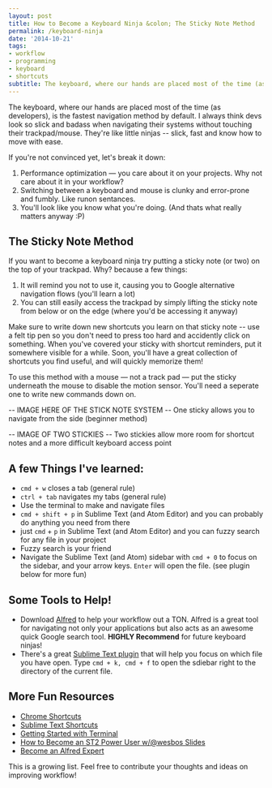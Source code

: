 ```yaml
---
layout: post
title: How to Become a Keyboard Ninja &colon; The Sticky Note Method
permalink: /keyboard-ninja
date: '2014-10-21'
tags:
- workflow
- programming
- keyboard
- shortcuts
subtitle: The keyboard, where our hands are placed most of the time (as developers), is the fastest navigation method by default. Knowing how to navigate yours system via keyboard will really optimize your workflow.
---
```


The keyboard, where our hands are placed most of the time (as developers), is the fastest navigation method by default. I always think devs look so slick and badass when navigating their systems without touching their trackpad/mouse. They're like little ninjas -- slick, fast and know how to move with ease. 

If you're not convinced yet, let's break it down:

1. Performance optimization &mdash; you care about it on your projects. Why not care about it in your workflow?
2. Switching between a keyboard and mouse is clunky and error-prone and fumbly. Like runon sentances.
3. You'll look like you know what you're doing. (And thats what really matters anyway :P)

## The Sticky Note Method

If you want to become a keyboard ninja try putting a sticky note (or two) on the top of your trackpad. Why? because a few things:

1. It will remind you not to use it, causing you to Google alternative navigation flows (you'll learn a lot)
2. You can still easily access the trackpad by simply lifting the sticky note from below or on the edge (where you'd be accessing it anyway)

Make sure to write down new shortcuts you learn on that sticky note -- use a felt tip pen so you don't need to press too hard and accidently click on something. When you've covered your sticky with shortcut reminders, put it somewhere visible for a while. Soon, you'll have a great collection of shortcuts you find useful, and will quickly memorize them!

To use this method with a mouse &mdash; not a track pad &mdash; put the sticky underneath the mouse to disable the motion sensor. You'll need a seperate one to write new commands down on.

-- IMAGE HERE OF THE STICK NOTE SYSTEM --
One sticky allows you to navigate from the side (beginner method)

-- IMAGE OF TWO STICKIES --
Two stickies allow more room for shortcut notes and a more difficult keyboard access point

## A few Things I've learned:
- `cmd + w` closes a tab (general rule)
- `ctrl + tab` navigates my tabs (general rule)
- Use the terminal to make and navigate files
- `cmd + shift + p` in Sublime Text (and Atom Editor) and you can probably do anything you need from there
- just `cmd` + `p` in Sublime Text (and Atom Editor) and you can fuzzy search for any file in your project
- Fuzzy search is your friend
- Navigate the Sublime Text (and Atom) sidebar with `cmd + 0` to focus on the sidebar, and your arrow keys. `Enter` will open the file. (see plugin below for more fun)

## Some Tools to Help!

 - Download [Alfred](http://alfredapp.com) to help your workflow out a TON. Alfred is a great tool for navigating not only your applications but also acts as an awesome quick Google search tool. **HIGHLY Recommend** for future keyboard ninjas!
 - There's a great [Sublime Text plugin](https://github.com/miguelgraz/FocusFileOnSidebar) that will help you focus on which file you have open. Type `cmd + k, cmd + f` to open the sdiebar right to the directory of the current file.

 ## More Fun Resources

- [Chrome Shortcuts](https://support.google.com/chrome/answer/157179?hl=en&ref_topic=25799)
- [Sublime Text Shortcuts](http://katiek2.github.io/most/)
- [Getting Started with Terminal](http://ashleynolan.co.uk/blog/getting-started-with-terminal)
- [How to Become an ST2 Power User w/@wesbos Slides](http://wesbos.github.io/Sublime-Text-Power-User-Talk)
- [Become an Alfred Expert](http://mac.appstorm.net/how-to/utilities-how-to/become-an-alfred-expert-advanced-tips-tricks/)

This is a growing list. Feel free to contribute your thoughts and ideas on improving workflow!